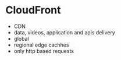 # CloudFront
- CDN
- data, videos, application and apis delivery
- global
- regional edge cachhes
- only http based requests
